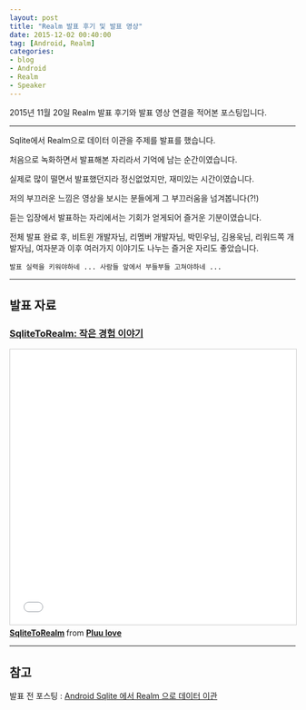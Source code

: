 ```yaml
---
layout: post
title: "Realm 발표 후기 및 발표 영상"
date: 2015-12-02 00:40:00
tag: [Android, Realm]
categories:
- blog
- Android
- Realm
- Speaker
---
```


2015년 11월 20일 Realm 발표 후기와 발표 영상 연결을 적어본 포스팅입니다.

<!--more-->

- - -

Sqlite에서 Realm으로 데이터 이관을 주제를 발표를 했습니다.

처음으로 녹화하면서 발표해본 자리라서 기억에 남는 순간이였습니다.

실제로 많이 떨면서 발표했던지라 정신없었지만, 재미있는 시간이였습니다.

저의 부끄러운 느낌은 영상을 보시는 분들에게 그 부끄러움을 넘겨봅니다(?!)

듣는 입장에서 발표하는 자리에서는 기회가 얻게되어 즐거운 기분이였습니다.

전체 발표 완료 후, 비트윈 개발자님, 리멤버 개발자님, 박민우님, 김용욱님, 리워드쪽 개발자님, 여자분과 이후 여러가지 이야기도 나누는 즐거운 자리도 좋았습니다.

`발표 실력을 키워야하네 ... 사람들 앞에서 부들부들 고쳐야하네 ... `

- - -

## 발표 자료

### [SqliteToRealm: 작은 경험 이야기](https://realm.io/kr/news/gdg-seoul-sqlitetorealm/)

<iframe src="//www.slideshare.net/slideshow/embed_code/key/opvMxFLnKwR5su" width="595" height="485" frameborder="0" marginwidth="0" marginheight="0" scrolling="no" style="border:1px solid #CCC; border-width:1px; margin-bottom:5px; max-width: 100%;" allowfullscreen> </iframe> <div style="margin-bottom:5px"> <strong> <a href="//www.slideshare.net/HyeonSeokNoh/sqlitetorealm" title="SqliteToRealm" target="_blank">SqliteToRealm</a> </strong> from <strong><a href="//www.slideshare.net/HyeonSeokNoh" target="_blank">Pluu love</a></strong> </div>

- - -

## 참고

발표 전 포스팅 : [Android Sqlite 에서 Realm 으로 데이터 이관](http://pluu.github.io/blog/android/realm/2015/11/17/sqlite-to-realm/)

